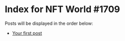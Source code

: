 # Index for NFT World #1709
Posts will be displayed in the order below:

- [Your first post](./001-first.md)

